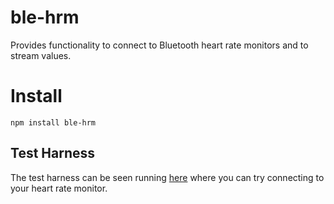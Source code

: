 # ble-hrm

Provides functionality to connect to Bluetooth heart rate monitors and to stream values.

# Install

```
npm install ble-hrm
```

## Test Harness

The test harness can be seen running [here](https://roaders.github.io/ble-hrm/) where you can try connecting to your heart rate monitor.